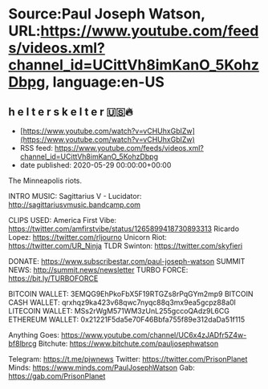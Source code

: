 # Source:Paul Joseph Watson, URL:https://www.youtube.com/feeds/videos.xml?channel_id=UCittVh8imKanO_5KohzDbpg, language:en-US

## h e l t e r  s k e l t e r  🇺🇸🔥
 - [https://www.youtube.com/watch?v=vCHUhxGbIZw](https://www.youtube.com/watch?v=vCHUhxGbIZw)
 - RSS feed: https://www.youtube.com/feeds/videos.xml?channel_id=UCittVh8imKanO_5KohzDbpg
 - date published: 2020-05-29 00:00:00+00:00

The Minneapolis riots. 

INTRO MUSIC: Sagittarius V - Lucidator: http://sagittariusvmusic.bandcamp.com

CLIPS USED:
America First Vibe: https://twitter.com/amfirstvibe/status/1265899418730893313
Ricardo Lopez: https://twitter.com/rljourno
Unicorn Riot: https://twitter.com/UR_Ninja
TLDR Swinton: https://twitter.com/skyfieri

DONATE: https://www.subscribestar.com/paul-joseph-watson
SUMMIT NEWS: http://summit.news/newsletter
TURBO FORCE: https://bit.ly/TURBOFORCE

BITCOIN WALLET: 3EMQG9EhPkoFbX5F19RTGZs8rPqGYm2mp9
BITCOIN CASH WALLET: qrxhqz9ka423v68qwc7nyqc88q3mx9ea5gcpz88a0l
LITECOIN WALLET: MSs2rWgM571WM3zUnL255gccoQAdz9L6CG
ETHEREUM WALLET: 0x21221F5da5e70F46Bbfa755f89e312daDa51f115

Anything Goes: https://www.youtube.com/channel/UC6x4zJADfr5Z4w-bf8lbrcg
Bitchute: https://www.bitchute.com/pauljosephwatson

Telegram: https://t.me/pjwnews
Twitter: https://twitter.com/PrisonPlanet
Minds: https://www.minds.com/PaulJosephWatson
Gab: https://gab.com/PrisonPlanet


